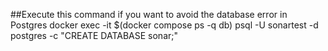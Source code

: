##Execute this command if you want to avoid the database error in Postgres
docker exec -it $(docker compose ps -q db) psql -U sonartest -d postgres -c "CREATE DATABASE sonar;"
